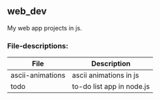 ## web_dev

My web app projects in js.

### File-descriptions:


| __File__    | __Description__ |
|-------------|-----------------|
| ascii-animations  |        ascii animations in js |
| todo   |      to-do list app in node.js |

